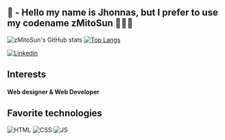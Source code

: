 ## 🦊 - Hello my name is Jhonnas, but I prefer to use my codename zMitoSun 🤷🏻‍♂️

![zMitoSun's GitHub stats](https://github-readme-stats.vercel.app/api?username=zmitosun&show_icons=true&theme=ocean_dark) [![Top Langs](https://github-readme-stats.vercel.app/api/top-langs/?username=zmitosun&layout=compact)]()

[![Linkedin](https://img.shields.io/badge/LinkedIn-0077B5?style=for-the-badge&logo=linkedin&logoColor=white)](
https://www.linkedin.com/in/jhonnasdgw/)

## Interests
#### Web designer & Web Developer

## Favorite technologies
<div style: "display: inline-block">

<img alt="HTML" src="https://img.shields.io/badge/HTML5-E34F26?style=for-the-badge&logo=html5&logoColor=white">

<img alt="CSS" src="https://img.shields.io/badge/CSS3-1572B6?style=for-the-badge&logo=css3&logoColor=white">

<img alt="JS" src="https://img.shields.io/badge/JavaScript-323330?style=for-the-badge&logo=javascript&logoColor=F7DF1E">


</div>
